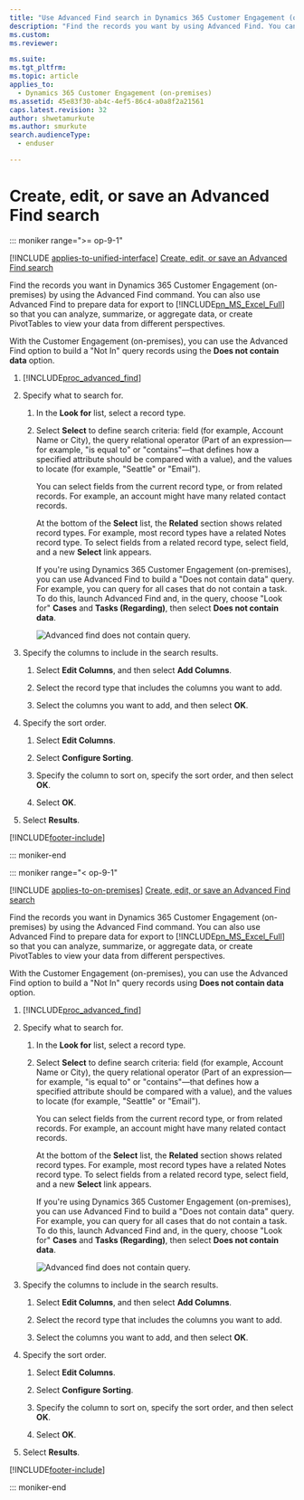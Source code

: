 ```yaml
---
title: "Use Advanced Find search in Dynamics 365 Customer Engagement (on-premises)"
description: "Find the records you want by using Advanced Find. You can also use it to prepare records for export so that you can analyze, summarize, or aggregate data."
ms.custom: 
ms.reviewer: 

ms.suite: 
ms.tgt_pltfrm: 
ms.topic: article
applies_to: 
  - Dynamics 365 Customer Engagement (on-premises)
ms.assetid: 45e83f30-ab4c-4ef5-86c4-a0a8f2a21561
caps.latest.revision: 32
author: shwetamurkute
ms.author: smurkute
search.audienceType: 
  - enduser

---
```

# Create, edit, or save an Advanced Find search


::: moniker range=">= op-9-1"


[!INCLUDE [applies-to-unified-interface](../includes/applies-to-unified-interface.md)] [Create, edit, or save an Advanced Find search](/powerapps/user/advanced-find)

Find the records you want in Dynamics 365 Customer Engagement (on-premises) by using the Advanced Find command. You can also use Advanced Find to prepare data for export to [!INCLUDE[pn_MS_Excel_Full](../includes/pn-ms-excel-full.md)] so that you can analyze, summarize, or aggregate data, or create PivotTables to view your data from different perspectives.  

With the Customer Engagement (on-premises), you can use the Advanced Find option to build a "Not In" query records using the **Does not contain data** option.
  
1. [!INCLUDE[proc_advanced_find](../includes/proc-advanced-find.md)]  
  
2. Specify what to search for.  
  
   1.  In the **Look for** list, select a record type.  
  
   2.  Select **Select** to define search criteria: field (for example, Account Name or City), the query relational operator (Part of an expression—for example, "is equal to" or "contains"—that defines how a specified attribute should be compared with a value), and the values to locate (for example, "Seattle" or "Email").  
  
        You can select fields from the current record type, or from related records. For example, an account might have many related contact records.  
  
        At the bottom of the **Select** list, the **Related** section shows related record types. For example, most record types have a related Notes record type. To select fields from a related record type, select field, and a new **Select** link appears.  
         
        If you're using Dynamics 365 Customer Engagement (on-premises), you can use Advanced Find to build a "Does not contain data" query. For example, you can query for all cases that do not contain a task. To do this, launch Advanced Find and, in the query, choose "Look for" **Cases** and **Tasks (Regarding)**, then select **Does not contain data**. 
         
        ![Advanced find does not contain query.](media/advancedfind.png "Advanced find does not contain query")
  
3. Specify the columns to include in the search results.  
  
   1.  Select **Edit Columns**, and then select **Add Columns**.  
  
   2.  Select the record type that includes the columns you want to add.  
  
   3.  Select the columns you want to add, and then select **OK**.  
  
4. Specify the sort order.  
  
   1.  Select **Edit Columns**.  
  
   2.  Select **Configure Sorting**.  
  
   3.  Specify the column to sort on, specify the sort order, and then select **OK**.  
  
   4.  Select **OK**.  
  
5. Select **Results**.  
  




[!INCLUDE[footer-include](../../../includes/footer-banner.md)]



::: moniker-end

::: moniker range="< op-9-1"


[!INCLUDE [applies-to-on-premises](../includes/applies-to-on-premises.md)] [Create, edit, or save an Advanced Find search](/powerapps/user/advanced-find)

Find the records you want in Dynamics 365 Customer Engagement (on-premises) by using the Advanced Find command. You can also use Advanced Find to prepare data for export to [!INCLUDE[pn_MS_Excel_Full](../includes/pn-ms-excel-full.md)] so that you can analyze, summarize, or aggregate data, or create PivotTables to view your data from different perspectives.  

With the Customer Engagement (on-premises), you can use the Advanced Find option to build a "Not In" query records using **Does not contain data** option.
  
1. [!INCLUDE[proc_advanced_find](../includes/proc-advanced-find.md)]  
  
2. Specify what to search for.  
  
   1.  In the **Look for** list, select a record type.  
  
   2.  Select **Select** to define search criteria: field (for example, Account Name or City), the query relational operator (Part of an expression—for example, "is equal to" or "contains"—that defines how a specified attribute should be compared with a value), and the values to locate (for example, "Seattle" or "Email").  
  
        You can select fields from the current record type, or from related records. For example, an account might have many related contact records.  
  
        At the bottom of the **Select** list, the **Related** section shows related record types. For example, most record types have a related Notes record type. To select fields from a related record type, select field, and a new **Select** link appears.  
         
        If you're using Dynamics 365 Customer Engagement (on-premises), you can use Advanced Find to build a "Does not contain data" query. For example, you can query for all cases that do not contain a task. To do this, launch Advanced Find and, in the query, choose "Look for" **Cases** and **Tasks (Regarding)**, then select **Does not contain data**. 
         
        ![Advanced find does not contain query.](media/advancedfind.png "Advanced find does not contain query")
  
3. Specify the columns to include in the search results.  
  
   1.  Select **Edit Columns**, and then select **Add Columns**.  
  
   2.  Select the record type that includes the columns you want to add.  
  
   3.  Select the columns you want to add, and then select **OK**.  
  
4. Specify the sort order.  
  
   1.  Select **Edit Columns**.  
  
   2.  Select **Configure Sorting**.  
  
   3.  Specify the column to sort on, specify the sort order, and then select **OK**.  
  
   4.  Select **OK**.  
  
5. Select **Results**.  
  




[!INCLUDE[footer-include](../../../includes/footer-banner.md)]


::: moniker-end

